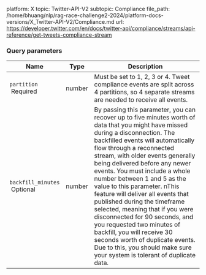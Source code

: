 platform: X
topic: Twitter-API-V2
subtopic: Compliance
file_path: /home/bhuang/nlp/rag-race-challenge2-2024/platform-docs-versions/X_Twitter-API-V2/Compliance.md
url: https://developer.twitter.com/en/docs/twitter-api/compliance/streams/api-reference/get-tweets-compliance-stream

### Query parameters

| Name | Type | Description |
| --- | --- | --- |
| `partition`  <br> Required | number | Must be set to 1, 2, 3 or 4. Tweet compliance events are split across 4 partitions, so 4 separate streams are needed to receive all events. |
| `backfill_minutes`  <br> Optional | number | By passing this parameter, you can recover up to five minutes worth of data that you might have missed during a disconnection. The backfilled events will automatically flow through a reconnected stream, with older events generally being delivered before any newer events. You must include a whole number between 1 and 5 as the value to this parameter. nThis feature will deliver all events that published during the timeframe selected, meaning that if you were disconnected for 90 seconds, and you requested two minutes of backfill, you will receive 30 seconds worth of duplicate events. Due to this, you should make sure your system is tolerant of duplicate data. |
